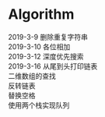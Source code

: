 # Algorithm  
2019-3-9 删除重复字符串  
2019-3-10 各位相加  
2019-3-12 深度优先搜索  
2019-3-16 从尾到头打印链表  
    二维数组的查找  
    反转链表  
    替换空格  
    使用两个栈实现队列  
